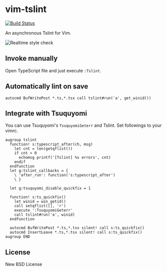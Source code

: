 # vim-tslint

[![Build Status](https://travis-ci.org/heavenshell/vim-tslint.svg?branch=master)](https://travis-ci.org/heavenshell/vim-tslint)

An asynchronous Tslint for Vim.

![Realtime style check](./assets/vim-tslint.gif)

## Invoke manually

Open TypeScript file and just execute `:Tslint`.

## Automatically lint on save

```viml
autocmd BufWritePost *.ts,*.tsx call tslint#run('a', get_winid())
```

## Integrate with Tsuquyomi

You can use Tsuquyomi's `TsuquyomiGeterr` and Tslint.
Set followings to your vimrc.

```viml
augroup tslint
  function! s:typescript_after(ch, msg)
    let cnt = len(getqflist())
    if cnt > 0
      echomsg printf('[Tslint] %s errors', cnt)
    endif
  endfunction
  let g:tslint_callbacks = {
    \ 'after_run': function('s:typescript_after')
    \ }

  let g:tsuquyomi_disable_quickfix = 1

  function! s:ts_quickfix()
    let winid = win_getid()
    call setqflist([], 'r')
    execute ':TsuquyomiGeterr'
    call tslint#run('a', winid)
  endfunction

  autocmd BufWritePost *.ts,*.tsx silent! call s:ts_quickfix()
  autocmd InsertLeave *.ts,*.tsx silent! call s:ts_quickfix()
augroup END
```

## License

New BSD License
